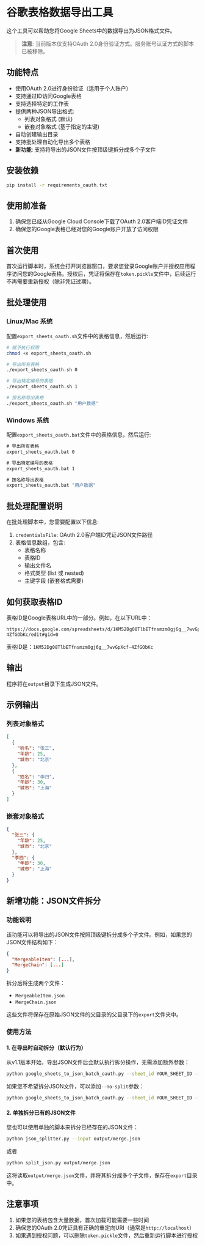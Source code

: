 # 谷歌表格数据导出工具

这个工具可以帮助您将Google Sheets中的数据导出为JSON格式文件。

> **注意**: 当前版本仅支持OAuth 2.0身份验证方式。服务账号认证方式的脚本已被移除。

## 功能特点

- 使用OAuth 2.0进行身份验证（适用于个人账户）
- 支持通过ID访问Google表格
- 支持选择特定的工作表
- 提供两种JSON导出格式:
  - 列表对象格式 (默认)
  - 嵌套对象格式 (基于指定的主键)
- 自动创建输出目录
- 支持批处理自动化导出多个表格
- **新功能**: 支持将导出的JSON文件按顶级键拆分成多个子文件

## 安装依赖

```bash
pip install -r requirements_oauth.txt
```

## 使用前准备

1. 确保您已经从Google Cloud Console下载了OAuth 2.0客户端ID凭证文件
2. 确保您的Google表格已经对您的Google账户开放了访问权限

## 首次使用

首次运行脚本时，系统会打开浏览器窗口，要求您登录Google账户并授权应用程序访问您的Google表格。授权后，凭证将保存在`token.pickle`文件中，后续运行不再需要重新授权（除非凭证过期）。

## 批处理使用

### Linux/Mac 系统

配置`export_sheets_oauth.sh`文件中的表格信息，然后运行:

```bash
# 赋予执行权限
chmod +x export_sheets_oauth.sh

# 导出所有表格
./export_sheets_oauth.sh 0

# 导出特定编号的表格
./export_sheets_oauth.sh 1

# 按名称导出表格
./export_sheets_oauth.sh "用户数据"
```

### Windows 系统

配置`export_sheets_oauth.bat`文件中的表格信息，然后运行:

```cmd
# 导出所有表格
export_sheets_oauth.bat 0

# 导出特定编号的表格
export_sheets_oauth.bat 1

# 按名称导出表格
export_sheets_oauth.bat "用户数据"
```

## 批处理配置说明

在批处理脚本中，您需要配置以下信息:

1. `credentialsFile`: OAuth 2.0客户端ID凭证JSON文件路径
2. 表格信息数组，包含:
   - 表格名称
   - 表格ID
   - 输出文件名
   - 格式类型 (list 或 nested)
   - 主键字段 (嵌套格式需要)

## 如何获取表格ID

表格ID是Google表格URL中的一部分。例如，在以下URL中：
```
https://docs.google.com/spreadsheets/d/1KM52Dg08TlbETfnsmzm0gj6g__7wvGpXcf-4ZfGObKc/edit#gid=0
```
表格ID是：`1KM52Dg08TlbETfnsmzm0gj6g__7wvGpXcf-4ZfGObKc`

## 输出

程序将在`output`目录下生成JSON文件。

## 示例输出

### 列表对象格式
```json
[
  {
    "姓名": "张三",
    "年龄": 25,
    "城市": "北京"
  },
  {
    "姓名": "李四",
    "年龄": 30,
    "城市": "上海"
  }
]
```

### 嵌套对象格式
```json
{
  "张三": {
    "年龄": 25,
    "城市": "北京"
  },
  "李四": {
    "年龄": 30,
    "城市": "上海"
  }
}
```

## 新增功能：JSON文件拆分

### 功能说明

该功能可以将导出的JSON文件按照顶级键拆分成多个子文件。例如，如果您的JSON文件结构如下：

```json
{
  "MergeableItem": [...],
  "MergeChain": [...]
}
```

拆分后将生成两个文件：
- `MergeableItem.json`
- `MergeChain.json`

这些文件将保存在原始JSON文件的父目录的父目录下的`export`文件夹中。

### 使用方法

#### 1. 在导出时自动拆分（默认行为）

从v1.1版本开始，导出JSON文件后会默认执行拆分操作，无需添加额外参数：

```bash
python google_sheets_to_json_batch_oauth.py --sheet_id YOUR_SHEET_ID --output output/data.json --credentials YOUR_CREDENTIALS_FILE --format sheet_grouped
```

如果您不希望拆分JSON文件，可以添加`--no-split`参数：

```bash
python google_sheets_to_json_batch_oauth.py --sheet_id YOUR_SHEET_ID --output output/data.json --credentials YOUR_CREDENTIALS_FILE --format sheet_grouped --no-split
```

#### 2. 单独拆分已有的JSON文件

您也可以使用单独的脚本来拆分已经存在的JSON文件：

```bash
python json_splitter.py --input output/merge.json
```

或者

```bash
python split_json.py output/merge.json
```

这将读取`output/merge.json`文件，并将其拆分成多个子文件，保存在`export`目录中。

## 注意事项

1. 如果您的表格包含大量数据，首次加载可能需要一些时间
2. 确保您的OAuth 2.0凭证具有正确的重定向URI（通常是`http://localhost`）
3. 如果遇到授权问题，可以删除`token.pickle`文件，然后重新运行脚本进行授权 
